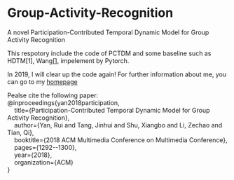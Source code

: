 # Group-Activity-Recognition
A novel Participation-Contributed Temporal Dynamic Model for Group Activity Recognition

This respotory include the code of PCTDM and some baseline such as HDTM[1], Wang[], impelement by Pytorch.

In 2019, I will clear up the code again!
For further information about me, you can go to my [homepage](https://ruiyan1995.github.io/)


Pealse cite the following paper:  
@inproceedings{yan2018participation,  
&nbsp;&nbsp;&nbsp;&nbsp;title={Participation-Contributed Temporal Dynamic Model for Group Activity Recognition},  
&nbsp;&nbsp;&nbsp;&nbsp;author={Yan, Rui and Tang, Jinhui and Shu, Xiangbo and Li, Zechao and Tian, Qi},  
&nbsp;&nbsp;&nbsp;&nbsp;booktitle={2018 ACM Multimedia Conference on Multimedia Conference},  
&nbsp;&nbsp;&nbsp;&nbsp;pages={1292--1300},  
&nbsp;&nbsp;&nbsp;&nbsp;year={2018},  
&nbsp;&nbsp;&nbsp;&nbsp;organization={ACM}  
}
